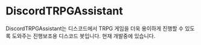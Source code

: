 # DiscordTRPGAssistant
 
DiscordTRPGAssistant는 디스코드에서 TRPG 게임을 더욱 용이하게 진행할 수 있도록 도와주는 진행보조용 디스코드 봇입니다.
현재 개발중에 있습니다.